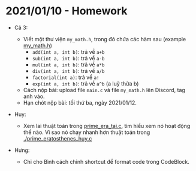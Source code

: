 # 2021/01/10 - Homework

- Cả 3:

  - Viết một thư viện `my_math.h`, trong đó chứa các hàm sau (example
    [my_math.h](./my_math.h))
    - `add(int a, int b)`: trả về `a+b`
    - `sub(int a, int b)`: trả về `a-b`
    - `mul(int a, int b)`: trả về `a*b`
    - `div(int a, int b)`: trả về `a/b`
    - `factorial(int a)`: trả về `a!`
    - `exp(int a, int b)`: trả về `a^b` (a luỹ thừa b)
  - Cách nộp bài: upload file `main.c` và file `my_math.h` lên Discord, tag anh
    vào.
  - Hạn chót nộp bài: tối thứ ba, ngày 2021/01/12.

- Huy:

  - Xem lai thuật toán trong [prime_era_tai.c](./prime_era_tai.c), tìm hiểu xem
    nó hoạt động thế nào. Vì sao nó chạy nhanh hơn thuật toán trong
    [./prime_eratosthenes_huy.c](./prime_eratosthenes_huy.c)

- Hưng:
  - Chỉ cho Bình cách chỉnh shortcut để format code trong CodeBlock.
